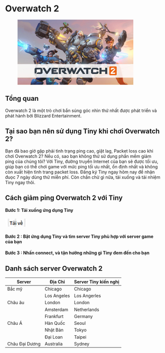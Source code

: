 # Overwatch 2

<figure><img src="../../.gitbook/assets/image (7).png" alt="" width="375"><figcaption></figcaption></figure>



## Tổng quan

Overwatch 2 là một trò chơi bắn súng góc nhìn thứ nhất được phát triển và phát hành bởi Blizzard Entertainment.

## Tại sao bạn nên sử dụng Tiny khi chơi Overwatch 2?

Bạn đã bao giờ gặp phải tình trạng ping cao, giật lag, Packet loss cao khi chơi Overwatch 2? Nếu có, sao bạn không thử sử dụng phần mềm giảm ping của chúng tôi? Với Tiny, đường truyền Internet của bạn sẽ được tối ưu, giúp bạn có thể chơi game với mức ping tối ưu nhất, ổn định nhất và không còn xuất hiện tình trang packet loss. Đăng ký Tiny ngay hôm nay để nhận đuọc 7 ngày dùng thử miễn phí. Còn chần chừ gì nữa, tải xuống và tải nhiệm Tiny ngay thôi.

## Cách giảm ping Overwatch 2 với Tiny

#### Bước 1: Tải xuống ứng dụng Tiny

&#x20;                        [  ![](<../../.gitbook/assets/image (8).png>)](https://tiny.vn/download/dist/Tiny.VN%20Setup%200.2.9.exe)

#### Bước 2 : Bật ứng dụng Tiny và tìm server Tiny phù hợp với server game của bạn

#### Bước 3 : Nhấn connect, và tận hưởng những gì Tiny đem đến cho bạn

## Danh sách server Overwatch 2

| Server         | Địa Chỉ     | Server Tiny kiến nghị |
| -------------- | ----------- | --------------------- |
| Bắc mỹ         | Chicago     | Chicago               |
|                | Los Angeles | Los Angerles          |
| Châu âu        | London      | London                |
|                | Amsterdam   | Netherlands           |
|                | Frankfurt   | Germany               |
| Châu Á         | Hàn Quốc    | Seoul                 |
|                | Nhật Bản    | Tokyo                 |
|                | Đại Loan    | Taipei                |
| Châu Đại Dương | Australia   | Sydney                |
